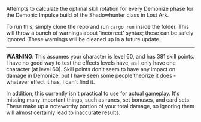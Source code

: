 Attempts to calculate the optimal skill rotation for every Demonize phase for the Demonic Impulse build of the Shadowhunter class in Lost Ark.

To run this, simply clone the repo and run `cargo run` inside the folder. This will throw a bunch of warnings about 'incorrect' syntax; these can be safely ignored. These warnings will be cleaned up in a future update.

<hr>

<b>WARNING</b>: This assumes your character is level 60, and has 381 skill points. I have no good way to test the effects levels have, as I only have one character (at level 60). Skill points don't seem to have any impact on damage in Demonize, but I have seen some people theorize it does - whatever effect it has, I can't find it.

In addition, this currently isn't practical to use for actual gameplay. It's missing many important things, such as runes, set bonuses, and card sets. 
These make up a noteworthy portion of your total damage, so ignoring them will almost certainly lead to inaccurate results. 
